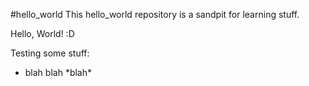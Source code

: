 #hello_world
This hello_world repository is a sandpit for learning stuff.

Hello, World! :D


Testing some stuff:
* blah blah \*blah\*
